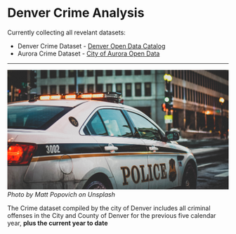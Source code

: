 # Denver Crime Analysis

Currently collecting all revelant datasets:
- Denver Crime Dataset - [Denver Open Data Catalog](https://www.denvergov.org/opendata/dataset/city-and-county-of-denver-crime)
- Aurora Crime Dataset - [City of Aurora Open Data](http://data-auroraco.opendata.arcgis.com/datasets/crime-and-traffic-incident-data-10-years?geometry=-105.261%2C39.492%2C-104.139%2C39.862)


***

![Image of Cop Car](images/police_car.jpg)*Photo by Matt Popovich on Unsplash*


The Crime dataset compiled by the city of Denver includes all criminal offenses in the City and County of Denver for the previous five calendar year, **plus the current year to date**